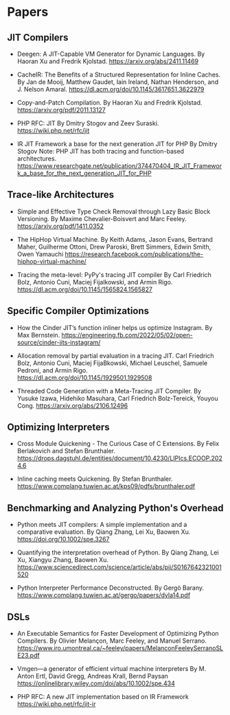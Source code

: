 # Papers

## JIT Compilers

* Deegen: A JIT-Capable VM Generator for Dynamic Languages.
  By Haoran Xu and Fredrik Kjolstad.
  https://arxiv.org/abs/2411.11469

* CacheIR: The Benefits of a Structured Representation for Inline Caches.
  By Jan de Mooij, Matthew Gaudet, Iain Ireland, Nathan Henderson, and J. Nelson Amaral.
  https://dl.acm.org/doi/10.1145/3617651.3622979

* Copy-and-Patch Compilation.
  By Haoran Xu and Fredrik Kjolstad.
  https://arxiv.org/pdf/2011.13127

* PHP RFC: JIT
  By Dmitry Stogov and Zeev Suraski.
  https://wiki.php.net/rfc/jit

* IR JIT Framework a base for the next generation JIT for PHP
  By Dmitry Stogov
  Note: PHP JIT has both tracing and function-based architectures.
  https://www.researchgate.net/publication/374470404_IR_JIT_Framework_a_base_for_the_next_generation_JIT_for_PHP

## Trace-like Architectures

* Simple and Effective Type Check Removal through Lazy Basic Block Versioning.
  By Maxime Chevalier-Boisvert and Marc Feeley.
  https://arxiv.org/pdf/1411.0352

* The HipHop Virtual Machine.
  By Keith Adams, Jason Evans, Bertrand Maher, Guilherme Ottoni, Drew Paroski, Brett Simmers, Edwin Smith, Owen Yamauchi
  https://research.facebook.com/publications/the-hiphop-virtual-machine/

* Tracing the meta-level: PyPy's tracing JIT compiler
  By Carl Friedrich Bolz, Antonio Cuni, Maciej Fijalkowski, and Armin Rigo.
  https://dl.acm.org/doi/10.1145/1565824.1565827


## Specific Compiler Optimizations

* How the Cinder JIT’s function inliner helps us optimize Instagram.
  By Max Bernstein.
  https://engineering.fb.com/2022/05/02/open-source/cinder-jits-instagram/

* Allocation removal by partial evaluation in a tracing JIT.
  Carl Friedrich Bolz, Antonio Cuni, Maciej FijaBkowski, Michael Leuschel, Samuele Pedroni, and Armin Rigo.
  https://dl.acm.org/doi/10.1145/1929501.1929508

* Threaded Code Generation with a Meta-Tracing JIT Compiler.
  By Yusuke Izawa, Hidehiko Masuhara, Carl Friedrich Bolz-Tereick, Youyou Cong.
  https://arxiv.org/abs/2106.12496

## Optimizing Interpreters

* Cross Module Quickening - The Curious Case of C Extensions.
  By Felix Berlakovich and Stefan Brunthaler.
  https://drops.dagstuhl.de/entities/document/10.4230/LIPIcs.ECOOP.2024.6

* Inline caching meets Quickening.
  By Stefan Brunthaler.
  https://www.complang.tuwien.ac.at/kps09/pdfs/brunthaler.pdf


## Benchmarking and Analyzing Python's Overhead
* Python meets JIT compilers: A simple implementation and a comparative evaluation.
  By Qiang Zhang, Lei Xu, Baowen Xu.
  https://doi.org/10.1002/spe.3267

* Quantifying the interpretation overhead of Python.
  By Qiang Zhang, Lei Xu, Xiangyu Zhang, Baowen Xu.
  https://www.sciencedirect.com/science/article/abs/pii/S0167642321001520

* Python Interpreter Performance Deconstructed.
  By Gergö Barany.
  https://www.complang.tuwien.ac.at/gergo/papers/dyla14.pdf


## DSLs
* An Executable Semantics for Faster Development of Optimizing Python Compilers.
  By Olivier Melançon, Marc Feeley, and Manuel Serrano.
  https://www.iro.umontreal.ca/~feeley/papers/MelanconFeeleySerranoSLE23.pdf

* Vmgen—a generator of efficient virtual machine interpreters
  By M. Anton Ertl, David Gregg, Andreas Krall, Bernd Paysan
  https://onlinelibrary.wiley.com/doi/abs/10.1002/spe.434

* PHP RFC: A new JIT implementation based on IR Framework
  https://wiki.php.net/rfc/jit-ir
